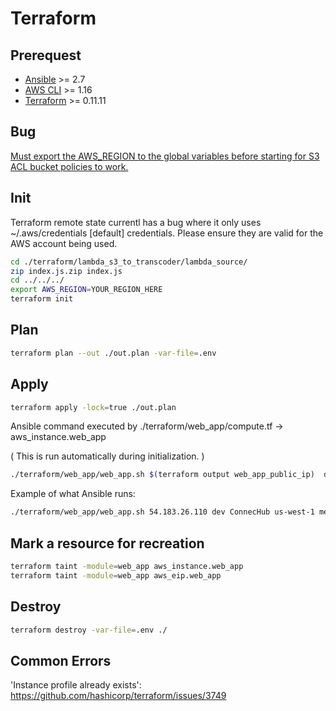 # Terraform

## Prerequest
- [Ansible](https://www.ansible.com/) >= 2.7
- [AWS CLI](https://aws.amazon.com/cli/) >= 1.16
- [Terraform](./terraform/install.sh) >= 0.11.11

## Bug

[Must export the AWS_REGION to the global variables before starting for S3 ACL bucket policies to work.](https://github.com/terraform-providers/terraform-provider-aws/issues/8560)

## Init

Terraform remote state currentl has a bug where it only uses ~/.aws/credentials \[default\] credentials. Please ensure they are valid for the AWS account being used.

```bash
cd ./terraform/lambda_s3_to_transcoder/lambda_source/
zip index.js.zip index.js
cd ../../../
export AWS_REGION=YOUR_REGION_HERE
terraform init
```

## Plan

```bash
terraform plan --out ./out.plan -var-file=.env
```

## Apply

```bash
terraform apply -lock=true ./out.plan
```

Ansible command executed by ./terraform/web_app/compute.tf -> aws_instance.web_app

( This is run automatically during initialization. )

```bash
./terraform/web_app/web_app.sh $(terraform output web_app_public_ip)  dev ConnecHub us-west-1 media-display-1-dev media-source-1-dev $(terraform output database_address) aws-connechub-dje-test
```

Example of what Ansible runs:

```bash
./terraform/web_app/web_app.sh 54.183.26.110 dev ConnecHub us-west-1 media-display-dev media-source-dev connechub-dev.co5vbbdxh3ig.us-west-1.rds.amazonaws.com aws-connechub-dje-test
```

## Mark a resource for recreation

```bash
terraform taint -module=web_app aws_instance.web_app
terraform taint -module=web_app aws_eip.web_app
```

## Destroy
```bash
terraform destroy -var-file=.env ./
```

## Common Errors

'Instance profile already exists': https://github.com/hashicorp/terraform/issues/3749
